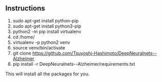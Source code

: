 ## Instructions

1. sudo apt-get install python-pip
2. sudo apt-get install python3-pip
3. python2 -m pip install virtualenv
4. cd /home/
5. virtualenv -p python2 venv
6. source venv/bin/activate
7. git clone https://github.com/Tsuyoshi-Hashimoto/DeepNeuralnets--Alzheimer
8. pip install -r DeepNeuralnets--Alzheimer/requirements.txt

This will install all the packages for you.
